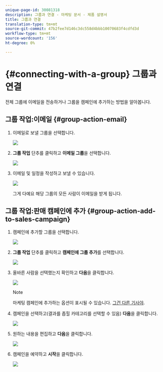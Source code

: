 ```yaml
---
unique-page-id: 30081318
description: 그룹과 연결 - 마케팅 문서 - 제품 설명서
title: 그룹과 연결
translation-type: tm+mt
source-git-commit: 47b2fee7d146c3dc558d4bbb10070683f4cdfd3d
workflow-type: tm+mt
source-wordcount: '156'
ht-degree: 0%

---
```



# {#connecting-with-a-group} 그룹과 연결

전체 그룹에 이메일을 전송하거나 그룹을 캠페인에 추가하는 방법을 알아봅니다.

## 그룹 작업:이메일 {#group-action-email}

1. 이메일로 보낼 그룹을 선택합니다.

   ![](assets/one-6.png)

1. **그룹 작업** 단추를 클릭하고 **이메일 그룹**&#x200B;을 선택합니다.

   ![](assets/two-5.png)

1. 이메일 및 일정을 작성하고 보낼 수 있습니다.

   ![](assets/three-4.png)

   그게 다예요 해당 그룹의 모든 사람이 이메일을 받게 됩니다.

## 그룹 작업:판매 캠페인에 추가 {#group-action-add-to-sales-campaign}

1. 캠페인에 추가할 그룹을 선택합니다.

   ![](assets/one-6.png)

1. **그룹 작업** 단추를 클릭하고 **캠페인에 그룹 추가**&#x200B;를 선택합니다.

   ![](assets/four-4.png)

1. 올바른 사람을 선택했는지 확인하고 **다음**&#x200B;을 클릭합니다.

   ![](assets/six-1.png)

   >[!NOTE]
   >
   >마케팅 캠페인에 추가하는 옵션이 표시될 수 있습니다. [그건 다른 기사야](http://docs.marketo.com/x/CwDh).

1. 캠페인을 선택하고(결과를 좁힐 카테고리를 선택할 수 있음) **다음**&#x200B;을 클릭합니다.

   ![](assets/seven-1.png)

1. 원하는 내용을 편집하고 **다음**&#x200B;을 클릭합니다.

   ![](assets/eight-1.png)

1. 캠페인을 예약하고 **시작**&#x200B;을 클릭합니다.

   ![](assets/nine-1.png)

